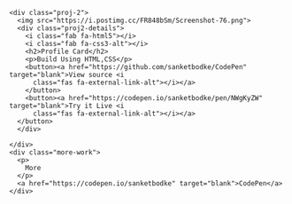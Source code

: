     <div class="proj-2">
      <img src="https://i.postimg.cc/FR848bSm/Screenshot-76.png">
      <div class="proj2-details">
        <i class="fab fa-html5"></i>
        <i class="fab fa-css3-alt"></i>
        <h2>Profile Card</h2>
        <p>Build Using HTML,CSS</p>
        <button><a href="https://github.com/sanketbodke/CodePen" target="blank">View source <i
          class="fas fa-external-link-alt"></i></a>
        </button>
        <button><a href="https://codepen.io/sanketbodke/pen/NWgKyZW" target="blank">Try it Live <i
          class="fas fa-external-link-alt"></i></a>
      </button>
      </div>
      
    </div>
    <div class="more-work">
      <p>
        More
      </p>
      <a href="https://codepen.io/sanketbodke" target="blank">CodePen</a>
    </div>
  </div>
</div>
